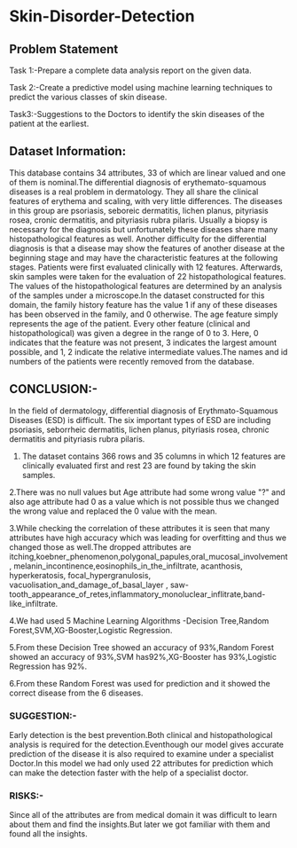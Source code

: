 # Skin-Disorder-Detection
## Problem Statement

Task 1:-Prepare a complete data analysis report on the given data.

Task 2:-Create a predictive model  using machine learning techniques to predict the various classes of skin disease. 

Task3:-Suggestions to the Doctors to identify the skin diseases of the patient at the earliest. 

## Dataset Information:
This database contains 34 attributes, 33 of which are linear valued and one of them is nominal.The differential diagnosis of erythemato-squamous diseases is a real problem in dermatology. They all share the clinical features of erythema and scaling, with very little differences. The diseases in this group are psoriasis, seboreic dermatitis, lichen planus, pityriasis rosea, cronic dermatitis, and pityriasis rubra pilaris. Usually a biopsy is necessary for the diagnosis but unfortunately these diseases share many histopathological features as well. Another difficulty for the differential diagnosis is that a disease may show the features of another disease at the beginning stage and may have the characteristic features at the following stages. Patients were first evaluated clinically with 12 features. Afterwards, skin samples were taken for the evaluation of 22 histopathological features. The values of the histopathological features are determined by an analysis of the samples under a microscope.In the dataset constructed for this domain, the family history feature has the value 1 if any of these diseases has been observed in the family, and 0 otherwise. The age feature simply represents the age of the patient. Every other feature (clinical and histopathological) was given a degree in the range of 0 to 3. Here, 0 indicates that the feature was not present, 3 indicates the largest amount possible, and 1, 2 indicate the relative intermediate values.The names and id numbers of the patients were recently removed from the database.

## CONCLUSION:-
In the field of dermatology, differential diagnosis of Erythmato-Squamous Diseases (ESD) is difficult. The six important types of ESD are including psoriasis, seborrheic dermatitis, lichen planus, pityriasis rosea, chronic dermatitis and pityriasis rubra pilaris.

1. The dataset contains 366 rows and 35 columns in which 12 features are clinically evaluated first and rest 23 are found by taking the skin samples.
   
2.There was no null values but Age attribute had some wrong value "?" and also age attribute had 0 as a value which is not possible thus we changed the wrong value and replaced the 0 value with the mean.

3.While checking the correlation of these attributes it is seen that many attributes have high accuracy which was leading for overfitting and thus we changed those as well.The dropped attributes are itching,koebner_phenomenon,polygonal_papules,oral_mucosal_involvement, melanin_incontinence,eosinophils_in_the_infiltrate, acanthosis, hyperkeratosis, focal_hypergranulosis, vacuolisation_and_damage_of_basal_layer , saw-tooth_appearance_of_retes,inflammatory_monoluclear_inflitrate,band-like_infiltrate.

4.We had used 5 Machine Learning Algorithms -Decision Tree,Random Forest,SVM,XG-Booster,Logistic Regression.

5.From these Decision Tree showed an accuracy of 93%,Random Forest showed an accuracy of 93%,SVM has92%,XG-Booster has 93%,Logistic Regression has 92%.

6.From these Random Forest was used for prediction and it showed the correct disease from the 6 diseases.

### SUGGESTION:-
Early detection is the best prevention.Both clinical and histopathological analysis is required for the detection.Eventhough our model gives accurate prediction of the disease it is also required to examine under a specialist Doctor.In this model we had only used 22 attributes for prediction which can make the detection faster with the help of a specialist doctor.

### RISKS:-
Since all of the attributes are from medical domain it was difficult to learn about them and find the insights.But later we got familiar with them and found all the insights.
